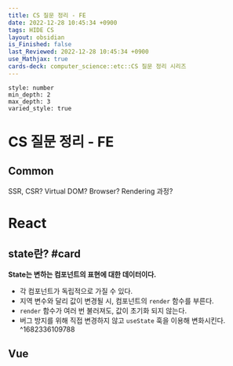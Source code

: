```yaml
---
title: CS 질문 정리 - FE
date: 2022-12-28 10:45:34 +0900
tags: HIDE CS 
layout: obsidian
is_Finished: false
last_Reviewed: 2022-12-28 10:45:34 +0900
use_Mathjax: true
cards-deck: computer_science::etc::CS 질문 정리 시리즈
---
```


```toc
style: number
min_depth: 2
max_depth: 3
varied_style: true
```

# CS 질문 정리 - FE

## Common
SSR, CSR?
Virtual DOM?
Browser?
Rendering 과정?


# React

## state란?  #card
**State는 변하는 컴포넌트의 표현에 대한 데이터이다.**
- 각 컴포넌트가 독립적으로 가질 수 있다.
- 지역 변수와 달리 값이 변경될 시, 컴포넌트의 `render` 함수를 부른다.
- `render` 함수가 여러 번 불러져도, 값이 초기화 되지 않는다.
- 버그 방지를 위해 직접 변경하지 않고 `useState` 훅을 이용해 변화시킨다.
^1682336109788


## Vue


